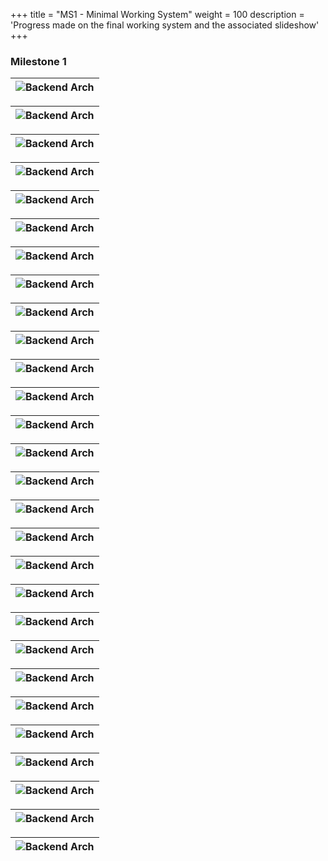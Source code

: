 +++
title = "MS1 - Minimal Working System"
weight = 100
description = 'Progress made on the final working system and the associated slideshow'
+++

### Milestone 1
| ![Backend Arch](1.png?width=40vw&lightbox=false) | 
|:--:|

| ![Backend Arch](2.png?width=40vw&lightbox=false) | 
|:--:|

| ![Backend Arch](3.png?width=40vw&lightbox=false) | 
|:--:|

| ![Backend Arch](4.png?width=40vw&lightbox=false) | 
|:--:|

| ![Backend Arch](5.png?width=40vw&lightbox=false) | 
|:--:|

| ![Backend Arch](6.png?width=40vw&lightbox=false) | 
|:--:|

| ![Backend Arch](7.png?width=40vw&lightbox=false) | 
|:--:|

| ![Backend Arch](8.png?width=40vw&lightbox=false) | 
|:--:|

| ![Backend Arch](9.png?width=40vw&lightbox=false) | 
|:--:|

| ![Backend Arch](10.png?width=40vw&lightbox=false) | 
|:--:|

| ![Backend Arch](11.png?width=40vw&lightbox=false) | 
|:--:|

| ![Backend Arch](12.png?width=40vw&lightbox=false) | 
|:--:|

| ![Backend Arch](13.png?width=40vw&lightbox=false) | 
|:--:|

| ![Backend Arch](14.png?width=40vw&lightbox=false) | 
|:--:|

| ![Backend Arch](15.png?width=40vw&lightbox=false) | 
|:--:|

| ![Backend Arch](16.png?width=40vw&lightbox=false) | 
|:--:|

| ![Backend Arch](17.png?width=40vw&lightbox=false) | 
|:--:|

| ![Backend Arch](18.png?width=40vw&lightbox=false) | 
|:--:|

| ![Backend Arch](19.png?width=40vw&lightbox=false) | 
|:--:|

| ![Backend Arch](20.png?width=40vw&lightbox=false) | 
|:--:|

| ![Backend Arch](21.png?width=40vw&lightbox=false) | 
|:--:|

| ![Backend Arch](22.png?width=40vw&lightbox=false) | 
|:--:|

| ![Backend Arch](23.png?width=40vw&lightbox=false) | 
|:--:|

| ![Backend Arch](24.png?width=40vw&lightbox=false) | 
|:--:|

| ![Backend Arch](25.png?width=40vw&lightbox=false) | 
|:--:|

| ![Backend Arch](26.png?width=40vw&lightbox=false) | 
|:--:|

| ![Backend Arch](27.png?width=40vw&lightbox=false) | 
|:--:|

| ![Backend Arch](28.png?width=40vw&lightbox=false) | 
|:--:|

